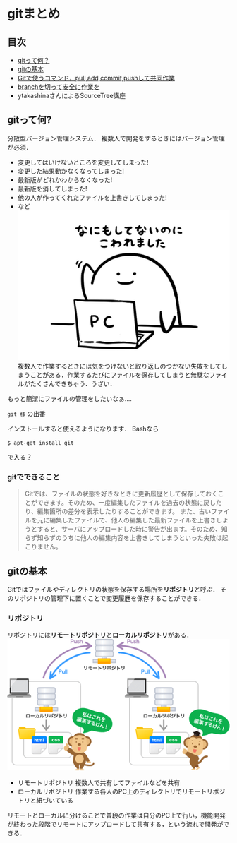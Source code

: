 # gitまとめ
## 目次
- [gitって何？](#about_git)
- [gitの基本](#git_basis)
- [Gitで使うコマンド，pull,add,commit,pushして共同作業](git_Documents/git_commands.md)
- [branchを切って安全に作業を](git_Documents/git_branch.md) 
- ytakashinaさんによるSourceTree講座

<a name="about_git"></a>
## gitって何?
分散型バージョン管理システム．
複数人で開発をするときにはバージョン管理が必須．
- 変更してはいけないところを変更してしまった!
- 変更した結果動かなくなってしまった!
- 最新版がどれかわからなくなった!
- 最新版を消してしまった!
- 他の人が作ってくれたファイルを上書きしてしまった!
- など
![3%](./img/koware.jpg)
複数人で作業するときには気をつけないと取り返しのつかない失敗をしてしまうことがある．作業するたびにファイルを保存してしまうと無駄なファイルがたくさんできちゃう．うざい．

もっと簡潔にファイルの管理をしたいなぁ....

`git 様` の出番

インストールすると使えるようになります．
Bashなら
```
$ apt-get install git 
```
で入る？
### gitでできること
> Gitでは、ファイルの状態を好きなときに更新履歴として保存しておくことができます。そのため、一度編集したファイルを過去の状態に戻したり、編集箇所の差分を表示したりすることができます。
> また、古いファイルを元に編集したファイルで、他人の編集した最新ファイルを上書きしようとすると、サーバにアップロードした時に警告が出ます。そのため、知らず知らずのうちに他人の編集内容を上書きしてしまうといった失敗は起こりません。　


<a name="git_basis"></a>
## gitの基本
Gitではファイルやディレクトリの状態を保存する場所を**リポジトリ**と呼ぶ．
そのリポジトリの管理下に置くことで変更履歴を保存することができる．

### リポジトリ
リポジトリには**リモートリポジトリ**と**ローカルリポジトリ**がある．
![60%](img/repo.png)
- リモートリポジトリ
	複数人で共有してファイルなどを共有
- ローカルリポジトリ
	作業する各人のPC上のディレクトリでリモートリポジトリと紐づいている
    
リモートとローカルに分けることで普段の作業は自分のPC上で行い，機能開発が終わった段階でリモートにアップロードして共有する，という流れで開発ができる．

